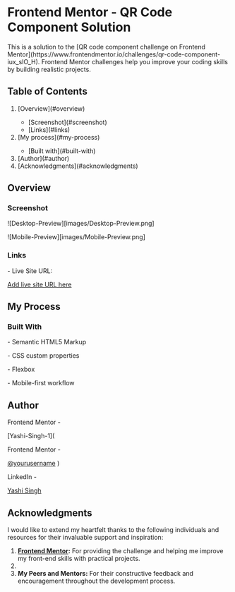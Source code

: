 <h1>Frontend Mentor - QR Code Component Solution</h1>

<p>This is a solution to the [QR code component challenge on Frontend Mentor](https://www.frontendmentor.io/challenges/qr-code-component-iux_sIO_H). Frontend Mentor challenges help you improve your coding skills by building realistic projects. 
</p>

<h2>Table of Contents</h2>

<ol>
    <li> [Overview](#overview)</li>
        <ul><li> [Screenshot](#screenshot)</li>
        <li> [Links](#links)</li></ul>
    <li> [My process](#my-process)</li>
        <ul><li> [Built with](#built-with)</li></ul>
    <li> [Author](#author)</li>
    <li> [Acknowledgments](#acknowledgments)</li>
</ol>

<h2>Overview</h2>

<h3>Screenshot</h3>

![Desktop-Preview][images/Desktop-Preview.png]

![Mobile-Preview][images/Mobile-Preview.png]

<h3>Links</h3>

<p>- Live Site URL: </p>

[Add live site URL here](https://your-live-site-url.com)

<h2>My Process</h2>

<h3>Built With</h3>

<p>- Semantic HTML5 Markup</p>
<p>- CSS custom properties</p>
<p>- Flexbox</p>
<p>- Mobile-first workflow</p>

<h2>Author</h2>

<p>Frontend Mentor -</p>

[Yashi-Singh-1](<p>Frontend Mentor -</p> [@yourusername](https://www.frontendmentor.io/profile/yourusername)
)

<p>LinkedIn -</p> 

[Yashi Singh](www.linkedin.com/in/yashi-singh-b4143a246)

<h2>Acknowledgments</h2>

<p>I would like to extend my heartfelt thanks to the following individuals and resources for their invaluable support and inspiration:</p>

<ol>
<li> <a href="https://www.frontendmentor.io/challenges"><b>Frontend Mentor</a>:</b> For providing the challenge and helping me improve my front-end skills with practical projects.<li>
<li><b>My Peers and Mentors:</b> For their constructive feedback and encouragement throughout the development process.</li>
</ol>